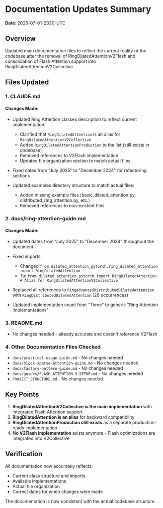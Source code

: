 # Documentation Updates Summary

**Date**: 2025-07-01-2330-UTC

## Overview

Updated main documentation files to reflect the current reality of the codebase after the removal of RingDilatedAttentionV2Flash and consolidation of Flash Attention support into RingDilatedAttentionV2Collective.

## Files Updated

### 1. **CLAUDE.md**

#### Changes Made:
- Updated Ring Attention classes description to reflect current implementation:
  - Clarified that `RingDilatedAttention` is an alias for `RingDilatedAttentionV2Collective`
  - Added `RingDilatedAttentionProduction` to the list (still exists in codebase)
  - Removed references to V2Flash implementation
  - Updated file organization section to match actual files

- Fixed dates from "July 2025" to "December 2024" for refactoring sections

- Updated examples directory structure to match actual files:
  - Added missing example files (basic_dilated_attention.py, distributed_ring_attention.py, etc.)
  - Removed references to non-existent files

### 2. **docs/ring-attention-guide.md**

#### Changes Made:
- Updated dates from "July 2025" to "December 2024" throughout the document

- Fixed imports:
  - Changed `from dilated_attention_pytorch.ring_dilated_attention import RingDilatedAttention` 
  - To: `from dilated_attention_pytorch import RingDilatedAttention  # Alias for RingDilatedAttentionV2Collective`

- Replaced all references to `RingAdvancedDistributedDilatedAttention` with `RingDistributedDilatedAttention` (26 occurrences)

- Updated implementation count from "Three" to generic "Ring Attention Implementations"

### 3. **README.md**
- No changes needed - already accurate and doesn't reference V2Flash

### 4. **Other Documentation Files Checked**
- `docs/practical-usage-guide.md` - No changes needed
- `docs/block-sparse-attention-guide.md` - No changes needed  
- `docs/factory-pattern-guide.md` - No changes needed
- `docs/guides/FLASH_ATTENTION_3_SETUP.md` - No changes needed
- `PROJECT_STRUCTURE.md` - No changes needed

## Key Points

1. **RingDilatedAttentionV2Collective is the main implementation** with integrated Flash Attention support
2. **RingDilatedAttention is an alias** for backward compatibility
3. **RingDilatedAttentionProduction still exists** as a separate production-ready implementation
4. **No V2Flash implementation** exists anymore - Flash optimizations are integrated into V2Collective

## Verification

All documentation now accurately reflects:
- Current class structure and imports
- Available implementations
- Actual file organization
- Correct dates for when changes were made

The documentation is now consistent with the actual codebase structure.